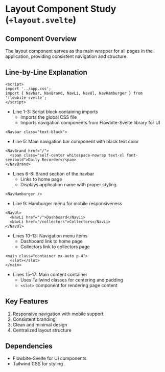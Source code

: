 # Layout Component Study (`+layout.svelte`)

## Component Overview

The layout component serves as the main wrapper for all pages in the application, providing consistent navigation and structure.

## Line-by-Line Explanation

```svelte
<script>
import '../app.css';
import { Navbar, NavBrand, NavLi, NavUl, NavHamburger } from 'flowbite-svelte';
</script>
```

- Line 1-3: Script block containing imports
  - Imports the global CSS file
  - Imports navigation components from Flowbite-Svelte library for UI

```svelte
<Navbar class="text-black">
```

- Line 5: Main navigation bar component with black text color

```svelte
<NavBrand href="/">
  <span class="self-center whitespace-nowrap text-xl font-semibold">Daily Recorder</span>
</NavBrand>
```

- Lines 6-8: Brand section of the navbar
  - Links to home page
  - Displays application name with proper styling

```svelte
<NavHamburger />
```

- Line 9: Hamburger menu for mobile responsiveness

```svelte
<NavUl>
  <NavLi href="/">Dashboard</NavLi>
  <NavLi href="/collectors">Collectors</NavLi>
</NavUl>
```

- Lines 10-13: Navigation menu items
  - Dashboard link to home page
  - Collectors link to collectors page

```svelte
<main class="container mx-auto p-4">
  <slot></slot>
</main>
```

- Lines 15-17: Main content container
  - Uses Tailwind classes for centering and padding
  - `<slot>` component for rendering page content

## Key Features

1. Responsive navigation with mobile support
2. Consistent branding
3. Clean and minimal design
4. Centralized layout structure

## Dependencies

- Flowbite-Svelte for UI components
- Tailwind CSS for styling
